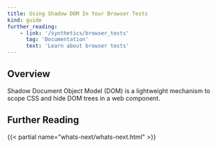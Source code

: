 ```yaml
---
title: Using Shadow DOM In Your Browser Tests
kind: guide
further_reading:
    - link: '/synthetics/browser_tests'
      tag: 'Documentation'
      text: 'Learn about browser tests'
---
```


## Overview

Shadow Document Object Model (DOM) is a lightweight mechanism to scope CSS and hide DOM trees in a web component. 


## Further Reading

{{< partial name="whats-next/whats-next.html" >}}

